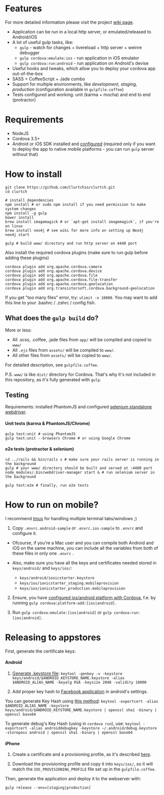 # Features
For more detailed information please visit the project [wiki page](https://github.com/Clurtchio/clurtch/wiki).

* Application can be run in a local http server, or emulated/released to Android/iOS
* A lot of useful gulp tasks, like:
  * `gulp` - watch for changes + livereload + http server + weinre debugger
  * `gulp cordova:emulate:ios` - run application in iOS emulator
  * `gulp cordova:run:android` - run application on Android's devise
* Useful hooks and tweaks, which allow you to deploy your cordova app out-of-the-box
* SASS + CoffeeScript + Jade combo
* Support for multiple environments, like *development, staging, production* (configuration available in `gulpfile.coffee`)
* Tests configured and working: unit (karma + mocha) and end to end (protractor)

# Requirements

* NodeJS
* Cordova 3.5+
* Android or iOS SDK installed and [configured](http://docs.phonegap.com/en/3.3.0/guide_platforms_index.md.html#Platform%20Guides) (required only if you want to deploy the app to native mobile platforms - you can run `gulp` server without that)


# How to install

```
git clone https://github.com/Clurtchio/clurtch.git
cd clurtch

# install dependencies
npm install # or sudo npm install if you need permission to make system changes
npm install -g gulp
bower install
brew install imagemagick # or `apt-get install imagemagick`, if you're on linux
brew install neo4j # see wiki for more info on setting up Neo4j
neo4j start

gulp # build www/ directory and run http server on 4440 port
```


Also install the required cordova plugins (make sure to run gulp before adding these plugins)

```
cordova plugin add org.apache.cordova.camera
cordova plugin add org.apache.cordova.device
cordova plugin add org.apache.cordova.file
cordova plugin add org.apache.cordova.file-transfer
cordova plugin add org.apache.cordova.geolocation
cordova plugin add org.transistorsoft.cordova.background-geolocation

```

If you get "too many files" error, try: `ulimit -n 10000`. You may want to add this line to your .bashrc / .zshrc / config.fish.


## What does the `gulp build` do?

More or less:

* All .scss, .coffee, .jade files from `app/` will be compiled and copied to `www/`
* All `.ejs` files from `assets/` will be compiled to `www/`.
* All other files from `assets/` will be copied to `www/`.

For detailed description, see `gulpfile.coffee`.

P.S. `www/` is like `dist/` directory for Cordova. That's why it's not included in this repository, as it's fully generated with `gulp`.


## Testing

Requirements: installed PhantomJS and configured [selenium standalone webdriver](https://github.com/angular/protractor/blob/master/docs/getting-started.md#setup-and-config).

#### Unit tests (karma & PhantomJS/Chrome)

```
gulp test:unit # using PhantomJS
gulp test:unit --browsers Chrome # or using Google Chrome
```

#### e2e tests (protractor & selenium)

```
cd ../rails && bin/rails s # make sure your rails server is running in the background
gulp # your www/ directory should be built and served at :4400 port
node_modules/.bin/webdriver-manager start & # run selenium server in the background

gulp test:e2e # finally, run e2e tests
```


# How to run on mobile?

I recommend [tmux](http://tmux.sourceforge.net/) for handling multiple terminal tabs/windows ;)

1. Copy `.envrc.android-sample` or `.envrc.ios-sample` to `.envrc` and configure it.

  * Ofcourse, if you're a Mac user and you can compile both Android and iOS on the same machine, you can include all the variables from both of these files in only one `.envrc` .

  * Also, make sure you have all the keys and certificates needed stored in `keys/android/` and `keys/ios/`:

    * `keys/android/ionicstarter.keystore`
    * `keys/ios/ionicstarter_staging.mobileprovision`
    * `keys/ios/ionicstarter_production.mobileprovision`

2. Ensure, you have [configured ios/android platform with Cordova](http://cordova.apache.org/docs/en/edge/guide_cli_index.md.html), f.e. by running `gulp cordova:platform-add:[ios|android]`.

3. Run `gulp cordova:emulate:[ios|android]` or `gulp cordova:run:[ios|android]`.

# Releasing to appstores

First, generate the certificate keys:

#### Android

1. [Generate .keystore file](http://developer.android.com/tools/publishing/app-signing.html):
`keytool -genkey -v -keystore keys/android/$ANDROID_KEYSTORE_NAME.keystore -alias $ANDROID_ALIAS_NAME -keyalg RSA -keysize 2048 -validity 10000`

2. Add proper key hash to [Facebook application](https://developers.facebook.com/x/apps/) in android's settings.

  You can generate Key Hash using [this method](https://developers.facebook.com/docs/android/getting-started/):
  `keytool -exportcert -alias $ANDROID_ALIAS_NAME -keystore keys/android/$ANDROID_KEYSTORE_NAME.keystore | openssl sha1 -binary | openssl base64`

  To generate debug's Key Hash (using in `cordova run`), use:
  `keytool -exportcert -alias androiddebugkey -keystore ~/.android/debug.keystore -storepass android | openssl sha1 -binary | openssl base64`

#### iPhone

1. Create a certificate and a provisioning profile, as it's described [here](http://docs.build.phonegap.com/en_US/3.3.0/signing_signing-ios.md.html#iOS%20Signing).

2. Download the provisioning profile and copy it into `keys/ios/`, so it will match the `IOS_PROVISIONING_PROFILE` file set up in the `gulpfile.coffee`.

Then, generate the application and deploy it to the webserver with:

```
gulp release --env=[staging|production]
```
